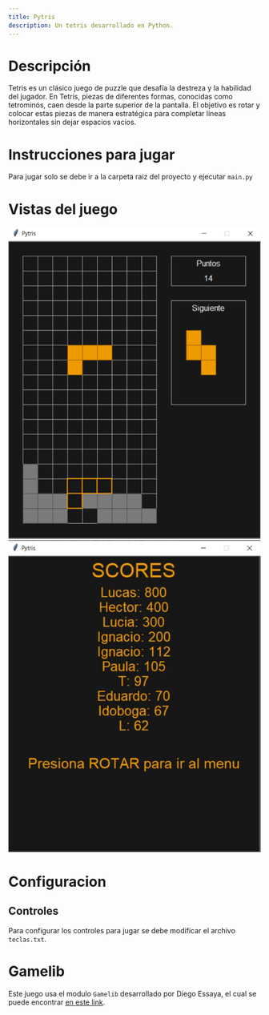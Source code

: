 ```yaml
---
title: Pytris
description: Un tetris desarrollado en Python.
---
```


# Descripción

Tetris es un clásico juego de puzzle que desafía la destreza y la habilidad del jugador. En Tetris, piezas de diferentes formas, conocidas como tetrominós, caen desde la parte superior de la pantalla. El objetivo es rotar y colocar estas piezas de manera estratégica para completar líneas horizontales sin dejar espacios vacíos.

# Instrucciones para jugar
Para jugar solo se debe ir a la carpeta raiz del proyecto y ejecutar `main.py`

# Vistas del juego
![Jugando](jugando.png)
![Scores](scores.jpg)


# Configuracion

## Controles
Para configurar los controles para jugar se debe modificar el archivo ```teclas.txt```.

# Gamelib
Este juego usa el modulo ```Gamelib``` desarrollado por Diego Essaya, el cual se puede encontrar [en este link](https://github.com/dessaya/python-gamelib).
